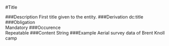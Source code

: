 #Title

###Description
First title given to the entity.
###Derivation
dc:title
###Obligation	
Mandatory
###Occurence	
Repeatable
###Content 
String
###Example
Aerial survey data of Brent Knoll camp
